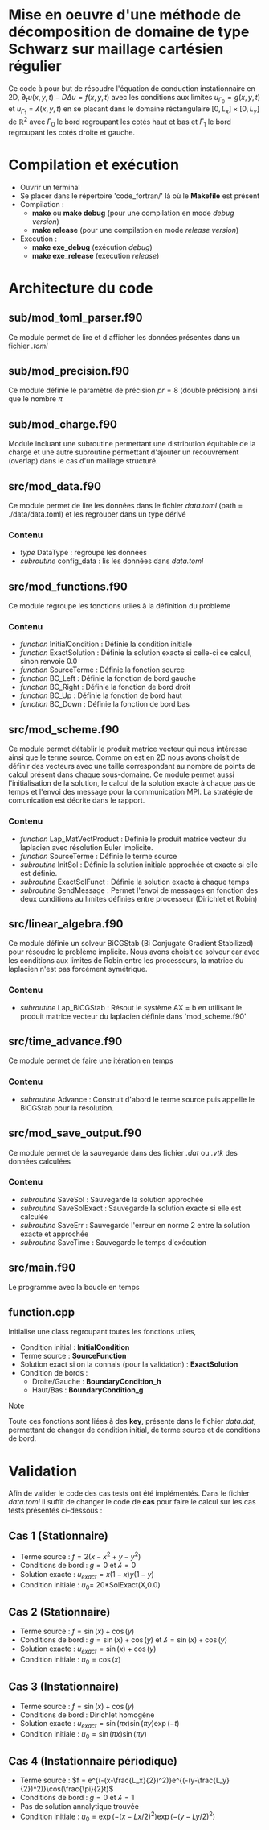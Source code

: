 # Mise en oeuvre d'une méthode de décomposition de domaine de type Schwarz sur maillage cartésien régulier

Ce code à pour but de résoudre l'équation de conduction instationnaire en 2D, $\partial_t u(x,y,t) - D\Delta u = f(x,y,t)$ avec les conditions aux limites $u_{\Gamma_0} = g(x,y,t)$ et $u_{\Gamma_1} = \mathcal{h}(x,y,t)$ en se placant dans le domaine réctangulaire $[0, L_x ] \times [0, L_y ]$ de $\mathbb{R}^2$ avec $\Gamma_0$ le bord regroupant les cotés haut et bas et $\Gamma_1$ le bord regroupant les cotés droite et gauche.

# Compilation et exécution

 - Ouvrir un terminal
 - Se placer dans le répertoire 'code_fortran/' là où le __Makefile__ est présent
 -  Compilation :
    - __make__ ou __make debug__ (pour une compilation en mode _debug version_)
    - __make release__ (pour une compilation en mode _release version_)
 - Execution : 
    - __make exe_debug__ (exécution _debug_)
    - __make exe_release__ (exécution _release_)

# Architecture du code

## sub/mod_toml_parser.f90

Ce module permet de lire et d'afficher les données présentes dans un fichier _.toml_

## sub/mod_precision.f90

Ce module définie le paramètre de précision $pr=8$ (double précision) ainsi que le nombre $\pi$

## sub/mod_charge.f90

Module incluant une subroutine permettant une distribution équitable de la charge et une autre subroutine permettant d'ajouter un recouvrement (overlap) dans le cas d'un maillage structuré.

## src/mod_data.f90

Ce module permet de lire les données dans le fichier _data.toml_ (path = ./data/data.toml) et les regrouper dans un type dérivé

### Contenu

- _type_ DataType : regroupe les données
- _subroutine_ config_data : lis les données dans _data.toml_

## src/mod_functions.f90

Ce module regroupe les fonctions utiles à la définition du problème

### Contenu

 - _function_ InitialCondition : Définie la condition initiale
 - _function_ ExactSolution : Définie la solution exacte si celle-ci ce calcul, sinon renvoie $0.0$
 - _function_ SourceTerme : Définie la fonction source
 - _function_ BC_Left : Définie la fonction de bord gauche
 - _function_ BC_Right : Définie la fonction de bord droit
 - _function_ BC_Up : Définie la fonction de bord haut
 - _function_ BC_Down : Définie la fonction de bord bas

## src/mod_scheme.f90

Ce module permet détablir le produit matrice vecteur qui nous intéresse ainsi que le terme source. Comme on est en 2D nous avons choisit de définir des vecteurs avec une taille correspondant au nombre de points de calcul présent dans chaque sous-domaine. Ce module permet aussi l'initialisation de la solution, le calcul de la solution exacte à chaque pas de temps et l'envoi des message pour la communication MPI. La stratégie de comunication est décrite dans le rapport.

### Contenu

 - _function_ Lap_MatVectProduct : Définie le produit matrice vecteur du laplacien avec résolution Euler Implicite.
 - _function_ SourceTerme : Définie le terme source
 - _subroutine_ InitSol : Définie la solution initiale approchée et exacte si elle est définie.
 - _subroutine_ ExactSolFunct : Définie la solution exacte à chaque temps
 - _subroutine_ SendMessage : Permet l'envoi de messages en fonction des deux conditions au limites définies entre processeur (Dirichlet et Robin)

## src/linear_algebra.f90

Ce module définie un solveur BiCGStab (Bi Conjugate Gradient Stabilized) pour résoudre le problème implicite. Nous avons choisit ce solveur car avec les conditions aux limites de Robin entre les processeurs, la matrice du laplacien n'est pas forcément symétrique.

### Contenu

 - _subroutine_ Lap_BiCGStab : Résout le système AX = b en utilisant le produit matrice vecteur du laplacien définie dans 'mod_scheme.f90'

## src/time_advance.f90

Ce module permet de faire une itération en temps 

### Contenu

 - _subroutine_ Advance : Construit d'abord le terme source puis appelle le BiCGStab pour la résolution.


## src/mod_save_output.f90

Ce module permet de la sauvegarde dans des fichier _.dat_ ou _.vtk_ des données calculées

### Contenu

 - _subroutine_ SaveSol : Sauvegarde la solution approchée
 - _subroutine_ SaveSolExact : Sauvegarde la solution exacte si elle est calculée
 - _subroutine_ SaveErr : Sauvegarde l'erreur en norme 2 entre la solution exacte et approchée 
 - _subroutine_ SaveTime : Sauvegarde le temps d'exécution

## src/main.f90

Le programme avec la boucle en temps

## function.cpp

Initialise une class regroupant toutes les fonctions utiles,

 - Condition initial :  __InitialCondition__
 - Terme source : __SourceFunction__
 - Solution exact si on la connais (pour la validation) : __ExactSolution__
 - Condition de bords : 
    - Droite/Gauche : __BoundaryCondition_h__
    - Haut/Bas : __BoundaryCondition_g__

> [!NOTE]
> Toute ces fonctions sont liées à des __key__, présente dans le fichier _data.dat_, permettant de changer de condition initial, de terme source et de conditions de bord.


# Validation

Afin de valider le code des cas tests ont été implémentés. Dans le fichier _data.toml_ il suffit de changer le code de __cas__ pour faire le calcul sur les cas tests présentés ci-dessous :

## Cas 1 (Stationnaire)

 - Terme source : $f = 2(x-x^2 + y-y^2)$ 
 - Conditions de bord : $g=0$ et $\mathcal{h}=0$
 - Solution exacte : $u_{exact} = x(1-x)y(1-y)$
 - Condition initiale : $u_{0} =$ 20*SolExact(X,0.0)

## Cas 2 (Stationnaire)

 - Terme source : $f = \sin(x) + \cos(y)$ 
 - Conditions de bord : $g=\sin(x) + \cos(y)$ et $\mathcal{h} =\sin(x) + \cos(y)$
 - Solution exacte : $u_{exact} = \sin(x) + \cos(y)$
 - Condition initiale : $u_{0} = \cos(x)$

## Cas 3 (Instationnaire)

  - Terme source : $f = \sin(x) + \cos(y)$ 
 - Conditions de bord : Dirichlet homogène
 - Solution exacte : $u_{exact} = \sin(\pi x)\sin(\pi y)\exp(-t)$
 - Condition initiale : $u_{0} = \sin(\pi x)\sin(\pi y)$

## Cas 4 (Instationnaire périodique)

 - Terme source : $f = e^{(-(x-\frac{L_x}{2})^2)}e^{(-(y-\frac{L_y}{2})^2)}\cos(\frac{\pi}{2}t)$ 
 - Conditions de bord : $g=0$ et $\mathcal{h} =1$
 - Pas de solution annalytique trouvée
 - Condition initiale : $u_{0} = \exp(-(x-Lx/2)^2)\exp(-(y-Ly/2)^2)$